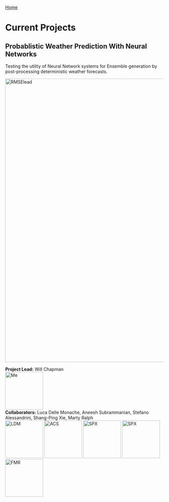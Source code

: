 [Home](https://willychap.github.io/)

# Current Projects

## Probablistic Weather Prediction With Neural Networks<br/>
Testing the utility of Neural Network systems for Ensemble generation by post-processing deterministic weather forecasts. 

<img src="http://willychap.github.io/research/images/RMSElead.png" alt="RMSElead" width="900"/>

**Project Lead:** Will Chapman<br/>
<img src="http://willychap.github.io/images/william_chapman_square.jpg" alt="Me" width="120"/><br/>
**Collaborators:** Luca Delle Monache, Aneesh Subrammanian, Stefano Alessandrini, Shang-Ping Xie, Marty Ralph<br/>
<img src="http://willychap.github.io/images/LDM.jpg" alt="LDM" width="120"/> <img src="http://willychap.github.io/images/ACS.jpg" alt="ACS" width="120"/> <img src="http://willychap.github.io/images/SA.jpg" alt="SPX" width="120"/> <img src="http://willychap.github.io/images/SPX.jpg" alt="SPX" width="120"/> <img src="http://willychap.github.io/images/FMR.jpg" alt="FMR" width="120"/>
